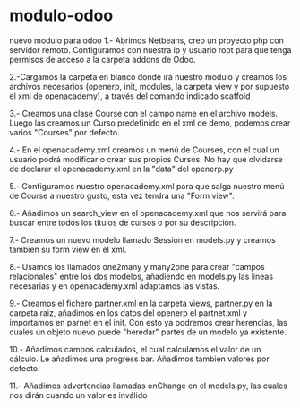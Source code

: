 # modulo-odoo
nuevo modulo para odoo
1.- Abrimos Netbeans, creo un proyecto php con servidor remoto. Configuramos con nuestra ip y usuario root para que tenga permisos de acceso a la carpeta addons de Odoo.

2.-Cargamos la carpeta en blanco donde irá nuestro modulo y creamos los archivos necesarios (openerp, init, modules, la carpeta view y por supuesto el xml de openacademy), a través del comando indicado scaffold

3.- Creamos una clase Course con el campo name en el archivo models. Luego las creamos un Curso predefinido en el xml de demo, podemos crear varios "Courses" por defecto.

4.- En el openacademy.xml creamos un menú de Courses, con el cual un usuario podrá modificar o crear sus propios Cursos. No hay que olvidarse de declarar el openacademy.xml en la "data" del openerp.py

5.- Configuramos nuestro openacademy.xml para que salga nuestro menú de Course a nuestro gusto, esta vez tendrá una "Form view".

6.- Añadimos un search_view en el openacademy.xml que nos servirá para buscar entre todos los titulos de cursos o por su descripción.

7.- Creamos un nuevo modelo llamado Session en models.py y creamos tambien su form view en el xml.

8.- Usamos los llamados one2many y many2one para crear "campos relacionales" entre los dos modelos, añadiendo en models.py las lineas necesarias y en openacademy.xml adaptamos las vistas.

9.- Creamos el fichero partner.xml en la carpeta views, partner.py en la carpeta raiz, añadimos en los datos del openerp el partnet.xml y importamos en parnet en el init. Con esto ya podremos crear herencias, las cuales un objeto nuevo puede "heredar" partes de un modelo ya existente.

10.- Añadimos campos calculados, el cual calculamos el valor de un cálculo. Le añadimos una progress bar. Añadimos tambien valores por defecto.

11.- Añadimos advertencias llamadas onChange en el models.py, las cuales nos dirán cuando un valor es inválido

